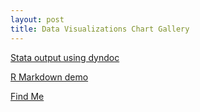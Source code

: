 ```yaml
---
layout: post
title: Data Visualizations Chart Gallery
---
```


[Stata output using dyndoc](stata/hpidyndoc1.html "Stata dyndoc output")

[R Markdown demo](R/Markdown/RMarkdown-Demo.html "R Markdown demo")

[Find Me](maps_demo.html)
